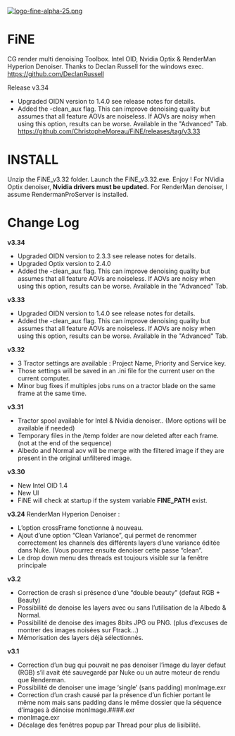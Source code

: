 [![logo-fine-alpha-25.png](https://i.postimg.cc/B6sz8w5P/logo-fine-alpha-25.png)](https://postimg.cc/wtf2Z2G9)
# FiNE
CG render multi denoising Toolbox. 
Intel OID, Nvidia Optix & RenderMan Hyperion Denoiser.
Thanks to Declan Russell for the windows exec.
https://github.com/DeclanRussell

Release v3.34
- Upgraded OIDN version to 1.4.0 see release notes for details.
- Added the -clean_aux flag. This can improve denoising quality but assumes that all feature AOVs are noiseless. If AOVs are noisy when using this option, results can be worse. Available in the "Advanced" Tab.
https://github.com/ChristopheMoreau/FiNE/releases/tag/v3.33

# INSTALL
Unzip the FiNE_v3.32 folder.
Launch the FiNE_v3.32.exe.
Enjoy !
For NVidia Optix denoiser, **Nvidia drivers must be updated.**
For RenderMan denoiser, I assume RendermanProServer is installed. 

# Change Log
**v3.34**
- Upgraded OIDN version to 2.3.3 see release notes for details.
- Upgraded Optix version to 2.4.0
- Added the -clean_aux flag. This can improve denoising quality but assumes that all feature AOVs are noiseless. If AOVs are noisy when using this option, results can be worse. Available in the "Advanced" Tab.

**v3.33**
- Upgraded OIDN version to 1.4.0 see release notes for details.
- Added the -clean_aux flag. This can improve denoising quality but assumes that all feature AOVs are noiseless. If AOVs are noisy when using this option, results can be worse. Available in the "Advanced" Tab.

**v3.32**
- 3 Tractor settings are available : Project Name, Priority and Service key.
- Those settings will be saved in an .ini file for the current user on the current computer.
- Minor bug fixes if multiples jobs runs on a tractor blade on the same frame at the same time.

**v3.31**
- Tractor spool available for Intel & Nvidia denoiser.. (More options will be available if needed)
- Temporary files in the /temp folder are now deleted after each frame. (not at the end of the sequence)
- Albedo and Normal aov will be merge with the filtered image if they are present in the original unfiltered image.

**v3.30**
- New Intel OID 1.4
- New UI
- FiNE will check at startup if the system variable **FINE_PATH** exist. 

**v3.24**
RenderMan Hyperion Denoiser :
- L’option crossFrame fonctionne à nouveau.
- Ajout d’une option “Clean Variance”, qui permet de renommer correctement les channels des différents layers d’une variance éditée dans Nuke. (Vous pourrez ensuite denoiser cette passe “clean”.
- Le drop down menu des threads est toujours visible sur la fenêtre principale


**v3.2**
- Correction de crash si présence d’une “double beauty” (defaut RGB + Beauty)
- Possibilité de denoise les layers avec ou sans l’utilisation de la Albedo & Normal.
- Possibilité de denoise des images 8bits JPG ou PNG. (plus d’excuses de montrer des images noisées sur Ftrack…)
- Mémorisation des layers déjà sélectionnés.


**v3.1**
- Correction d’un bug qui pouvait ne pas denoiser l’image du layer defaut (RGB) s’il avait été sauvegardé par Nuke ou un autre moteur de rendu que Renderman.
- Possibilité de denoiser une image ‘single’ (sans padding) monImage.exr
- Correction d’un crash causé par la présence d’un fichier portant le même nom mais sans padding dans le même dossier que la séquence d’images à dénoise monImage.####.exr
- monImage.exr
- Décalage des fenêtres popup par Thread pour plus de lisibilité.
